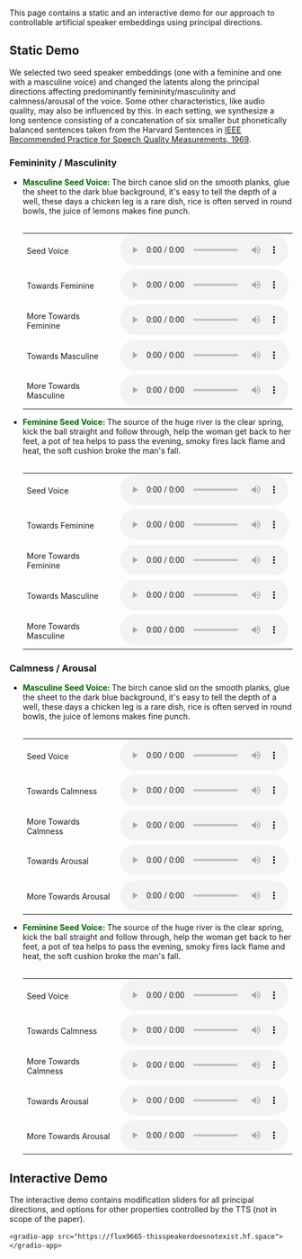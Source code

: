 <img align="center" src="resources/literally_one_white_pixel.png" style="  display: block; margin-left: auto;
margin-right: auto; width: 0%;" />

This page contains a static and an interactive demo for our approach to controllable artificial speaker embeddings using principal directions.  

## Static Demo
We selected two seed speaker embeddings (one with a feminine and one with a masculine voice) and changed the latents along the principal directions affecting predominantly femininity/masculinity and calmness/arousal of the voice. Some other characteristics, like audio quality, may also be influenced by this. In each setting, we synthesize a long sentence consisting of a concatenation of six smaller but phonetically balanced sentences taken from the Harvard Sentences in [IEEE Recommended Practice for Speech Quality Measurements, 1969](https://ieeexplore.ieee.org/document/1162058).

### Femininity / Masculinity
- <div style="color:darkgreen; display:inline; font-weight: bold;" > Masculine Seed Voice: </div><div style="display:inline;"> The birch canoe slid on the smooth planks, glue the sheet to the dark blue background, it's easy to tell the depth of a well, these days a chicken leg is a rare dish, rice is often served in round bowls, the juice of lemons makes fine punch. <br>  <br> </div>

    <table style='width: 100%;'>
        <tr>
            <td>Seed Voice</td><td><audio controls="" ><source src="resources/femininity_masculinity/m_seed.wav" type="audio/wav"></audio></td></tr><tr>
            <td>Towards Feminine</td><td><audio controls="" ><source src="resources/femininity_masculinity/m_more_fem.wav" type="audio/wav"></audio></td></tr><tr>
            <td>More Towards Feminine</td><td><audio controls="" ><source src="resources/femininity_masculinity/m_most_fem.wav" type="audio/wav"></audio></td></tr><tr>
            <td>Towards Masculine</td><td><audio controls="" ><source src="resources/femininity_masculinity/m_more_masc.wav" type="audio/wav"></audio></td></tr><tr>
            <td>More Towards Masculine</td><td><audio controls="" ><source src="resources/femininity_masculinity/m_most_masc.wav" type="audio/wav"></audio></td>
        </tr>
    </table>

- <div style="color:darkgreen; display:inline; font-weight: bold;" > Feminine Seed Voice: </div><div style="display:inline;"> The source of the huge river is the clear spring, kick the ball straight and follow through, help the woman get back to her feet, a pot of tea helps to pass the evening, smoky fires lack flame and heat, the soft cushion broke the man's fall. <br>  <br> </div>

    <table style='width: 100%;'>
        <tr>
            <td>Seed Voice</td><td><audio controls="" ><source src="resources/femininity_masculinity/f_seed.wav" type="audio/wav"></audio></td></tr><tr>
            <td>Towards Feminine</td><td><audio controls="" ><source src="resources/femininity_masculinity/f_more_fem.wav" type="audio/wav"></audio></td></tr><tr>
            <td>More Towards Feminine</td><td><audio controls="" ><source src="resources/femininity_masculinity/f_most_fem.wav" type="audio/wav"></audio></td></tr><tr>
            <td>Towards Masculine</td><td><audio controls="" ><source src="resources/femininity_masculinity/f_more_masc.wav" type="audio/wav"></audio></td></tr><tr>
            <td>More Towards Masculine</td><td><audio controls="" ><source src="resources/femininity_masculinity/f_most_masc.wav" type="audio/wav"></audio></td>
        </tr>
    </table>

### Calmness / Arousal

- <div style="color:darkgreen; display:inline; font-weight: bold;" > Masculine Seed Voice: </div><div style="display:inline;"> The birch canoe slid on the smooth planks, glue the sheet to the dark blue background, it's easy to tell the depth of a well, these days a chicken leg is a rare dish, rice is often served in round bowls, the juice of lemons makes fine punch. <br>  <br> </div>

    <table style='width: 100%;'>
        <tr>
            <td>Seed Voice</td><td><audio controls="" ><source src="resources/calmness_arousal/m_seed.wav" type="audio/wav"></audio></td></tr><tr>
            <td>Towards Calmness</td><td><audio controls="" ><source src="resources/calmness_arousal/m_more_calmness.wav" type="audio/wav"></audio></td></tr><tr>
            <td>More Towards Calmness</td><td><audio controls="" ><source src="resources/calmness_arousal/m_most_calmness.wav" type="audio/wav"></audio></td></tr><tr>
            <td>Towards Arousal</td><td><audio controls="" ><source src="resources/calmness_arousal/m_more_arousal.wav" type="audio/wav"></audio></td></tr><tr>
            <td>More Towards Arousal</td><td><audio controls="" ><source src="resources/calmness_arousal/m_most_arousal.wav" type="audio/wav"></audio></td>
        </tr>
    </table>

- <div style="color:darkgreen; display:inline; font-weight: bold;" > Feminine Seed Voice: </div><div style="display:inline;"> The source of the huge river is the clear spring, kick the ball straight and follow through, help the woman get back to her feet, a pot of tea helps to pass the evening, smoky fires lack flame and heat, the soft cushion broke the man's fall. <br>  <br> </div>

    <table style='width: 100%;'>
        <tr>
            <td>Seed Voice</td><td><audio controls="" ><source src="resources/calmness_arousal/f_seed.wav" type="audio/wav"></audio></td></tr><tr>
            <td>Towards Calmness</td><td><audio controls="" ><source src="resources/calmness_arousal/f_more_calmness.wav" type="audio/wav"></audio></td></tr><tr>
            <td>More Towards Calmness</td><td><audio controls="" ><source src="resources/calmness_arousal/f_most_calmness.wav" type="audio/wav"></audio></td></tr><tr>
            <td>Towards Arousal</td><td><audio controls="" ><source src="resources/calmness_arousal/f_more_arousal.wav" type="audio/wav"></audio></td></tr><tr>
            <td>More Towards Arousal</td><td><audio controls="" ><source src="resources/calmness_arousal/f_most_arousal.wav" type="audio/wav"></audio></td>
        </tr>
    </table>


## Interactive Demo
The interactive demo contains modification sliders for all principal directions, and options for other properties controlled by the TTS (not in scope of the paper).
<html>
    <script
	    type="module"
	    src="https://gradio.s3-us-west-2.amazonaws.com/3.19.1/gradio.js"
    ></script>

    <gradio-app src="https://flux9665-thisspeakerdoesnotexist.hf.space"></gradio-app>

</html>

